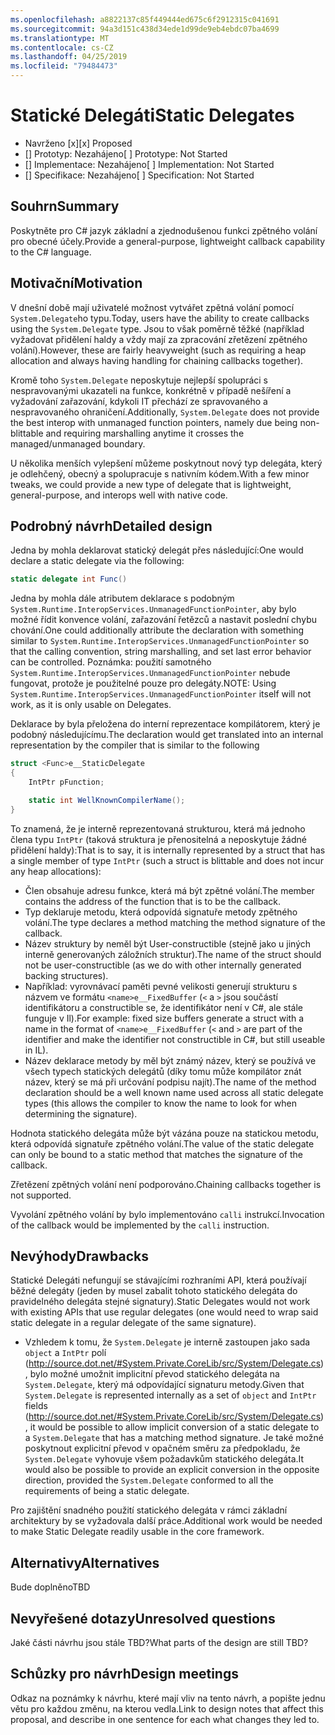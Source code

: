 ```yaml
---
ms.openlocfilehash: a8822137c85f449444ed675c6f2912315c041691
ms.sourcegitcommit: 94a3d151c438d34ede1d99de9eb4ebdc07ba4699
ms.translationtype: MT
ms.contentlocale: cs-CZ
ms.lasthandoff: 04/25/2019
ms.locfileid: "79484473"
---
```

# <a name="static-delegates"></a><span data-ttu-id="0dccd-101">Statické Delegáti</span><span class="sxs-lookup"><span data-stu-id="0dccd-101">Static Delegates</span></span>

* <span data-ttu-id="0dccd-102">Navrženo [x]</span><span class="sxs-lookup"><span data-stu-id="0dccd-102">[x] Proposed</span></span>
* <span data-ttu-id="0dccd-103">[] Prototyp: Nezahájeno</span><span class="sxs-lookup"><span data-stu-id="0dccd-103">[ ] Prototype: Not Started</span></span>
* <span data-ttu-id="0dccd-104">[] Implementace: Nezahájeno</span><span class="sxs-lookup"><span data-stu-id="0dccd-104">[ ] Implementation: Not Started</span></span>
* <span data-ttu-id="0dccd-105">[] Specifikace: Nezahájeno</span><span class="sxs-lookup"><span data-stu-id="0dccd-105">[ ] Specification: Not Started</span></span>

## <a name="summary"></a><span data-ttu-id="0dccd-106">Souhrn</span><span class="sxs-lookup"><span data-stu-id="0dccd-106">Summary</span></span>
[summary]: #summary

<span data-ttu-id="0dccd-107">Poskytněte pro C# jazyk základní a zjednodušenou funkci zpětného volání pro obecné účely.</span><span class="sxs-lookup"><span data-stu-id="0dccd-107">Provide a general-purpose, lightweight callback capability to the C# language.</span></span>

## <a name="motivation"></a><span data-ttu-id="0dccd-108">Motivační</span><span class="sxs-lookup"><span data-stu-id="0dccd-108">Motivation</span></span>
[motivation]: #motivation

<span data-ttu-id="0dccd-109">V dnešní době mají uživatelé možnost vytvářet zpětná volání pomocí `System.Delegate`ho typu.</span><span class="sxs-lookup"><span data-stu-id="0dccd-109">Today, users have the ability to create callbacks using the `System.Delegate` type.</span></span> <span data-ttu-id="0dccd-110">Jsou to však poměrně těžké (například vyžadovat přidělení haldy a vždy mají za zpracování zřetězení zpětného volání).</span><span class="sxs-lookup"><span data-stu-id="0dccd-110">However, these are fairly heavyweight (such as requiring a heap allocation and always having handling for chaining callbacks together).</span></span>

<span data-ttu-id="0dccd-111">Kromě toho `System.Delegate` neposkytuje nejlepší spolupráci s nespravovanými ukazateli na funkce, konkrétně v případě nešíření a vyžadování zařazování, kdykoli IT přechází ze spravovaného a nespravovaného ohraničení.</span><span class="sxs-lookup"><span data-stu-id="0dccd-111">Additionally, `System.Delegate` does not provide the best interop with unmanaged function pointers, namely due being non-blittable and requiring marshalling anytime it crosses the managed/unmanaged boundary.</span></span>

<span data-ttu-id="0dccd-112">U několika menších vylepšení můžeme poskytnout nový typ delegáta, který je odlehčený, obecný a spolupracuje s nativním kódem.</span><span class="sxs-lookup"><span data-stu-id="0dccd-112">With a few minor tweaks, we could provide a new type of delegate that is lightweight, general-purpose, and interops well with native code.</span></span>

## <a name="detailed-design"></a><span data-ttu-id="0dccd-113">Podrobný návrh</span><span class="sxs-lookup"><span data-stu-id="0dccd-113">Detailed design</span></span>
[design]: #detailed-design

<span data-ttu-id="0dccd-114">Jedna by mohla deklarovat statický delegát přes následující:</span><span class="sxs-lookup"><span data-stu-id="0dccd-114">One would declare a static delegate via the following:</span></span>

```C#
static delegate int Func()
```

<span data-ttu-id="0dccd-115">Jedna by mohla dále atributem deklarace s podobným `System.Runtime.InteropServices.UnmanagedFunctionPointer`, aby bylo možné řídit konvence volání, zařazování řetězců a nastavit poslední chybu chování.</span><span class="sxs-lookup"><span data-stu-id="0dccd-115">One could additionally attribute the declaration with something similar to `System.Runtime.InteropServices.UnmanagedFunctionPointer` so that the calling convention, string marshalling, and set last error behavior can be controlled.</span></span> <span data-ttu-id="0dccd-116">Poznámka: použití samotného `System.Runtime.InteropServices.UnmanagedFunctionPointer` nebude fungovat, protože je použitelné pouze pro delegáty.</span><span class="sxs-lookup"><span data-stu-id="0dccd-116">NOTE: Using `System.Runtime.InteropServices.UnmanagedFunctionPointer` itself will not work, as it is only usable on Delegates.</span></span>

<span data-ttu-id="0dccd-117">Deklarace by byla přeložena do interní reprezentace kompilátorem, který je podobný následujícímu.</span><span class="sxs-lookup"><span data-stu-id="0dccd-117">The declaration would get translated into an internal representation by the compiler that is similar to the following</span></span>

```C#
struct <Func>e__StaticDelegate
{
    IntPtr pFunction;

    static int WellKnownCompilerName();
}
```

<span data-ttu-id="0dccd-118">To znamená, že je interně reprezentovaná strukturou, která má jednoho člena typu `IntPtr` (taková struktura je přenositelná a neposkytuje žádné přidělení haldy):</span><span class="sxs-lookup"><span data-stu-id="0dccd-118">That is to say, it is internally represented by a struct that has a single member of type `IntPtr` (such a struct is blittable and does not incur any heap allocations):</span></span>
* <span data-ttu-id="0dccd-119">Člen obsahuje adresu funkce, která má být zpětné volání.</span><span class="sxs-lookup"><span data-stu-id="0dccd-119">The member contains the address of the function that is to be the callback.</span></span>
* <span data-ttu-id="0dccd-120">Typ deklaruje metodu, která odpovídá signatuře metody zpětného volání.</span><span class="sxs-lookup"><span data-stu-id="0dccd-120">The type declares a method matching the method signature of the callback.</span></span>
* <span data-ttu-id="0dccd-121">Název struktury by neměl být User-constructible (stejně jako u jiných interně generovaných záložních struktur).</span><span class="sxs-lookup"><span data-stu-id="0dccd-121">The name of the struct should not be user-constructible (as we do with other internally generated backing structures).</span></span>
 * <span data-ttu-id="0dccd-122">Například: vyrovnávací paměti pevné velikosti generují strukturu s názvem ve formátu `<name>e__FixedBuffer` (`<` a `>` jsou součástí identifikátoru a constructible se, že identifikátor není v C#, ale stále funguje v Il).</span><span class="sxs-lookup"><span data-stu-id="0dccd-122">For example: fixed size buffers generate a struct with a name in the format of `<name>e__FixedBuffer` (`<` and `>` are part of the identifier and make the identifier not constructible in C#, but still useable in IL).</span></span>
* <span data-ttu-id="0dccd-123">Název deklarace metody by měl být známý název, který se používá ve všech typech statických delegátů (díky tomu může kompilátor znát název, který se má při určování podpisu najít).</span><span class="sxs-lookup"><span data-stu-id="0dccd-123">The name of the method declaration should be a well known name used across all static delegate types (this allows the compiler to know the name to look for when determining the signature).</span></span>

<span data-ttu-id="0dccd-124">Hodnota statického delegáta může být vázána pouze na statickou metodu, která odpovídá signatuře zpětného volání.</span><span class="sxs-lookup"><span data-stu-id="0dccd-124">The value of the static delegate can only be bound to a static method that matches the signature of the callback.</span></span>

<span data-ttu-id="0dccd-125">Zřetězení zpětných volání není podporováno.</span><span class="sxs-lookup"><span data-stu-id="0dccd-125">Chaining callbacks together is not supported.</span></span>

<span data-ttu-id="0dccd-126">Vyvolání zpětného volání by bylo implementováno `calli` instrukcí.</span><span class="sxs-lookup"><span data-stu-id="0dccd-126">Invocation of the callback would be implemented by the `calli` instruction.</span></span>

## <a name="drawbacks"></a><span data-ttu-id="0dccd-127">Nevýhody</span><span class="sxs-lookup"><span data-stu-id="0dccd-127">Drawbacks</span></span>
[drawbacks]: #drawbacks

<span data-ttu-id="0dccd-128">Statické Delegáti nefungují se stávajícími rozhraními API, která používají běžné delegáty (jeden by musel zabalit tohoto statického delegáta do pravidelného delegáta stejné signatury).</span><span class="sxs-lookup"><span data-stu-id="0dccd-128">Static Delegates would not work with existing APIs that use regular delegates (one would need to wrap said static delegate in a regular delegate of the same signature).</span></span>
* <span data-ttu-id="0dccd-129">Vzhledem k tomu, že `System.Delegate` je interně zastoupen jako sada `object` a `IntPtr` polí (http://source.dot.net/#System.Private.CoreLib/src/System/Delegate.cs), bylo možné umožnit implicitní převod statického delegáta na `System.Delegate`, který má odpovídající signaturu metody.</span><span class="sxs-lookup"><span data-stu-id="0dccd-129">Given that `System.Delegate` is represented internally as a set of `object` and `IntPtr` fields (http://source.dot.net/#System.Private.CoreLib/src/System/Delegate.cs), it would be possible to allow implicit conversion of a static delegate to a `System.Delegate` that has a matching method signature.</span></span> <span data-ttu-id="0dccd-130">Je také možné poskytnout explicitní převod v opačném směru za předpokladu, že `System.Delegate` vyhovuje všem požadavkům statického delegáta.</span><span class="sxs-lookup"><span data-stu-id="0dccd-130">It would also be possible to provide an explicit conversion in the opposite direction, provided the `System.Delegate` conformed to all the requirements of being a static delegate.</span></span>

<span data-ttu-id="0dccd-131">Pro zajištění snadného použití statického delegáta v rámci základní architektury by se vyžadovala další práce.</span><span class="sxs-lookup"><span data-stu-id="0dccd-131">Additional work would be needed to make Static Delegate readily usable in the core framework.</span></span>

## <a name="alternatives"></a><span data-ttu-id="0dccd-132">Alternativy</span><span class="sxs-lookup"><span data-stu-id="0dccd-132">Alternatives</span></span>
[alternatives]: #alternatives

<span data-ttu-id="0dccd-133">Bude doplněno</span><span class="sxs-lookup"><span data-stu-id="0dccd-133">TBD</span></span>

## <a name="unresolved-questions"></a><span data-ttu-id="0dccd-134">Nevyřešené dotazy</span><span class="sxs-lookup"><span data-stu-id="0dccd-134">Unresolved questions</span></span>
[unresolved]: #unresolved-questions

<span data-ttu-id="0dccd-135">Jaké části návrhu jsou stále TBD?</span><span class="sxs-lookup"><span data-stu-id="0dccd-135">What parts of the design are still TBD?</span></span>

## <a name="design-meetings"></a><span data-ttu-id="0dccd-136">Schůzky pro návrh</span><span class="sxs-lookup"><span data-stu-id="0dccd-136">Design meetings</span></span>

<span data-ttu-id="0dccd-137">Odkaz na poznámky k návrhu, které mají vliv na tento návrh, a popište jednu větu pro každou změnu, na kterou vedla.</span><span class="sxs-lookup"><span data-stu-id="0dccd-137">Link to design notes that affect this proposal, and describe in one sentence for each what changes they led to.</span></span>


